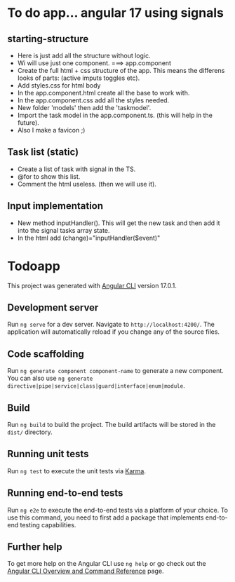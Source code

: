 # To do app... angular 17 using signals

## starting-structure
- Here is just add all the structure without logic.
- Wi will use just one component. ===> app.component
- Create the full html + css structure of the app. This means the differens looks of parts: (active imputs toggles etc).
- Add styles.css for html body 
- In the app.component.html create all the base to work with. 
- In the app.component.css add all the styles needed. 
- New folder 'models' then add the 'taskmodel'. 
- Import the task model in the app.component.ts. (this will help in the future).
- Also I make a favicon ;)

## Task list (static)
- Create a list of task with signal in the TS.
- @for to show this list.
- Comment the html useless. (then we will use it).

## Input implementation
- New method inputHandler(). This will get the new task and then add it into the signal tasks array state.
- In the html add (change)="inputHandler($event)"






# Todoapp

This project was generated with [Angular CLI](https://github.com/angular/angular-cli) version 17.0.1.

## Development server

Run `ng serve` for a dev server. Navigate to `http://localhost:4200/`. The application will automatically reload if you change any of the source files.

## Code scaffolding

Run `ng generate component component-name` to generate a new component. You can also use `ng generate directive|pipe|service|class|guard|interface|enum|module`.

## Build

Run `ng build` to build the project. The build artifacts will be stored in the `dist/` directory.

## Running unit tests

Run `ng test` to execute the unit tests via [Karma](https://karma-runner.github.io).

## Running end-to-end tests

Run `ng e2e` to execute the end-to-end tests via a platform of your choice. To use this command, you need to first add a package that implements end-to-end testing capabilities.

## Further help

To get more help on the Angular CLI use `ng help` or go check out the [Angular CLI Overview and Command Reference](https://angular.io/cli) page.
